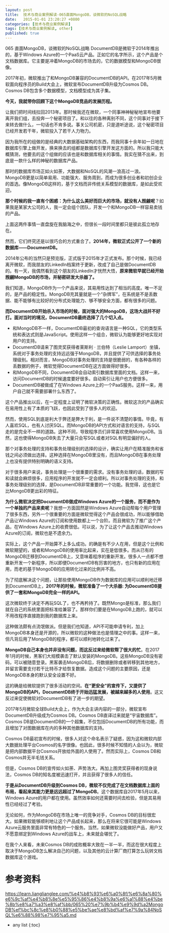 ```yaml
---
layout: post
title:  技术与商业案例解读-065直面MongoDB，谈微软的NoSQL战略
date:   2015-01-01 23:20:27 +0800
categories: [技术与商业案例解读]
tags: [技术与商业案例解读, other]
published: true
---
```




065 直面MongoDB，谈微软的NoSQL战略
DocumentDB是微软于2014年推出的，基于Windows Azure的一个PaaS云产品。正如它的名字所示，这个产品是个文档数据库。它主要是冲着MongoDB的市场去的，它的数据模型和MongoDB很像。

2017年初，微软推出了和MongoDB兼容的DocumentDB的API。在2017年5月微软面向程序员的Build大会上，微软宣布DocumentDB升级为Cosmos DB。Cosmos DB包含多个数据模型，文档模型成为其子集。

**今天，我就带你回顾下这个MongoDB竞品的发展历程。**

让我们把时间线拉回2013年。那时候我还在微软，一个同事神神秘秘地宣布他要离开我们组，去投奔一个秘密项目了。和以往的各种离别不同，这个同事对于接下来转去做什么，一句话也不肯多说。事关公司机密，只是道听途说，这个秘密项目已经开发若干年，微软投入了若干人力物力。

因为我所在的组做的是经典的大数据基础架构的东西，而我同事十余年如一日地在数据库引擎上做开发，换来换去的组都是数据库引擎开发这方面的。所以我只能大概猜测，他要去的这个组做的应该也是和数据库相关的事情。我实在猜不出来，到底是一款什么样的神秘的数据库产品。

那时的数据库市场正如火如荼，大数据和NoSQL的风潮一浪高过一浪。MongoDB更是以简单易用、功能强大、服务周到，而成为很多创业者和初创企业的首选。像MongoDB这样的，基于文档而非传统关系模型的数据库，是如此受欢迎。

**那个时候的我一直有个困惑：为什么这么美好而巨大的市场，就没有人觊觎呢**？如果我是某家大公司的人，我一定会组个团队，开发一个和MongoDB一样容易卖钱的产品。

上面这两件事情一直盘旋在我脑海之中，但很长一段时间里都只是彼此孤立地存在。

然而，它们终究还是以很巧合的方式重合了。**2014年，微软正式公开了一个新的数据库——DocumentDB。**

2014年公布的当然只是预览版，正式版于2015年才正式发布。那个时候，我已经离开微软，而我朋友的LinkedIn档案终于更新，改成了自己是做DocumentDB的。有一天，我偶然看到这个朋友的LinkedIn才恍然大悟，**原来微软早就已经开始觊觎MongoDB的市场，并秘密研发大杀器了。**

我们知道，MongoDB作为一个产品来说，其易用性达到了相当的高度。唯一不足的，是产品的稳定性。MongoDB充其量就是一个“杂牌军”，在系统是不是丢数据、能不能够有比较好的分布式处理能力、够不够安全方面，都有很多的问题。

**而DocumentDB开始杀入市场的时候，面对强大的MongoDB，这场大战并不好打。面对当时的境况，DocumentDB最终选择了几个切入点。**

* 和MongoDB不一样，DocumentDB最初的查询语言是一种SQL，它的类型系统和表达式则是JavaScript。使用这样一个组合，微软认为能够更好地实现对用户的支持。
* DocumentDB请来了图灵奖获得者莱斯利 · 兰伯特（Leslie Lamport）坐镇，系统对于事务处理的支持远远强于MongoDB，并且提供了可供选择的事务处理级别。相对而言，MongoDB对事务处理的支持是很脆弱的，有各种各样的丢数据的例子，微软觉得DocumentDB在这方面做得好很多。
* 和MongoDB不同，DocumentDB会自动索引数据库里面的文档。这样一来，访问DocumentDB的时候速度要好很多。自动索引让用户也方便很多。
* DocumentDB被做成了在Windows Azure上的一个PaaS服务。这样一来，用户自己就不需要部署什么东西了。

这个产品推出以后，在一定程度上证明了微软决策的正确性。微软这次的产品确实在易用性上有了本质的飞跃，也因此受到了很多人的欢迎。

然而，使用SQL到底是利大于弊还是弊大于利，是一件说不清楚的事情。毕竟，有人喜欢SQL，也有人讨厌SQL。而MongoDB的API方式和对语言的支持，与SQL走的是完全不一样的道路。这种不同，导致程序员们非常喜欢使用MongoDB。当然，这也使得MongoDB失去了大量只会写SQL或者对SQL有明显偏好的人。

那个对事务处理的支持和事务处理级别的选择的设计，确实让用户在精准服务和省钱之间必须做出选择。这种选择在MongoDB里没有，而且MongoDB在事务处理上也没有提供特别明确的语义支持。

对于很多用户来说，事务处理是一个很重要的需求。没有事务处理的话，数据的写和读就会麻烦很多，应用程序的开发就不一定会顺利。所以对事务处理的支持，和事务处理级别的选择，是DocumentDB非常重要的一个功能。我觉得，这也是它比MongoDB更出彩的特征。

**为什么微软决定把DocumentDB做成Windows Azure的一个服务，而不是作为一个单独的产品来卖呢**？我想一方面固然是Windows Azure自动帮每个用户管理了很多东西，另外一个很重要的方面是微软觉得这个产品会很成功，所以能够借助产品让Windows Azure的订阅和使用数都上一个台阶。而且微软为了推广这个产品，在Windows Azure上的收费很低。可以说，为了让这个产品去推动Windows Azure的订阅，微软也是不遗余力。

实际上，这个产品一开始算不上多么成功。的确是有不少人在用，但是这个比例和微软期望的，或者和MongoDB的使用率比起来，实在是低很多。而从已有的MongoDB迁移到DocumentDB上，又意味着程序的重新开发。很多人一点都不想重新开发一个新程序，所以即便DocumentDB有厉害的地方，也只有新的应用在用，而老的基于MongoDB的应用转化过来的比例并不高。

为了彻底解决这个问题，让那些使用MongoDB作为数据库的应用可以顺利地迁移到DocumentDB上，**2017年的时候，微软准备了一个大杀器: 为DocumentDB提供了一套和MongoDB完全一样的API。**

这次微软终于决定不再玩SQL了，也不再矜持了。既然Mongo是标准，那么我们就在自己的系统里面把标准给兼容了。那样你们要是在MongoDB上跑的，就可以不用改程序直接跑到我的数据库上来。

这种做法颇有点流氓做派。但是我们也知道，API不可能申请专利，加上MongoDB本身还是开源的，所以微软的这种做法也是情理之中的事。这样一来，但凡背后用了MongoDB的程序，都可以顺利地转化过来了。

**MongoDB自己本身也并非没有问题，而这反过来给微软帮了很大的忙**。在2017年1月的时候，黑客们大规模袭击了默认安装的MongoDB。这些MongoDB没有密码，可以被随意登录。黑客袭击MongoDB后，将数据删除或者转移到其他地方，并留言需要支付若干比特币才给恢复数据。造成这个问题的主要原因，还是MongoDB本身的默认安全设置不好。

这的确是给微软提供了很多活动的空间。**在“更安全”的宣传下，又提供了MongoDB的API，DocumentDB终于开始迅猛发展，被越来越多的人使用**。这又反过来促使微软对DocumentDB有了进一步的期望。

2017年5月微软全球Build大会上，作为大会主讲内容的一部分，微软宣布DocumentDB升级成为Cosmos DB。Cosmos DB直译过来就是“宇宙数据库”。Cosmos DB是DocumentDB的一个超集，不仅包括DocumentDB的所有功能，而且增加了对图数据库在内的多种其他数据库的支持。

Cosmos DB最初宣布的时候，很多人对这个命名表示了疑惑，因为这和微软内部大数据处理平台Cosmos的名字很像。也因此，很多时候不知情的人会以为，微软是把内部数据平台Cosmos开放给外面的人使用了。然而实际上，Cosmos DB和Cosmos并无半毛钱关系。

但是，Cosmos DB的宣传如火如荼、声势浩大。再加上图灵奖获得者的现身说法，Cosmos DB的知名度被迅速打开，并且获得了很多人的信任。

**于是从DocumentDB升级到Cosmos DB，微软不仅完成了在文档数据库上面的布局，看起来其能力更是远远超过了MongoDB**。这个数据库自2017年5月以来，Windows Azure的用户都在使用。虽然效率如何还需要时间去检验，但是其易用性已经经过了考验。

无论如何，作为MongoDB在市场上唯一的竞争对手，Cosmos DB的目标很宏大。如果微软能够顺利地让这个产品成长起来，那么在将来它很可能是Windows Azure云服务里面非常有特色的一个服务。当然，如果微软没能做好产品，用户又不愿意绑定到Windows Azure的战车上，未来就会堪忧了。

在我个人来看，未来Cosmos DB的成败概率大致在一半一半，而这在很大程度上取决于MongoDB怎么解决自己的问题，以及其他的云计算厂商打算怎么玩转文档数据库这个游戏。




# 参考资料

https://learn.lianglianglee.com/%e4%b8%93%e6%a0%8f/%e6%8a%80%e6%9c%af%e4%b8%8e%e5%95%86%e4%b8%9a%e6%a1%88%e4%be%8b%e8%a7%a3%e8%af%bb/065%20%e7%9b%b4%e9%9d%a2MongoDB%ef%bc%8c%e8%b0%88%e5%be%ae%e8%bd%af%e7%9a%84NoSQL%e6%88%98%e7%95%a5.md

* any list
{:toc}
